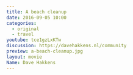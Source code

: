 ```yaml
---
title: A beach cleanup
date: 2016-09-05 10:00
categories:
  - original
  - travel
youtube: tce1gzLxKTw
discussion: https://davehakkens.nl/community
preview: a-beach-cleanup.jpg
layout: movie
Name: Dave Hakkens
---
```


